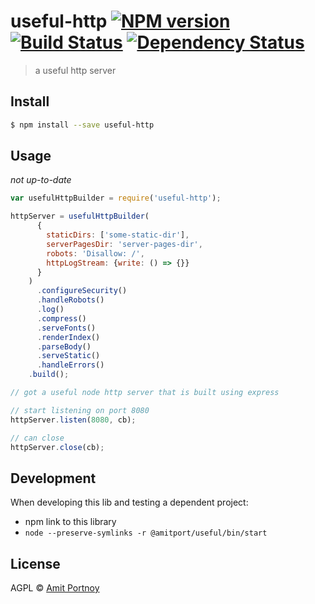 # useful-http [![NPM version][npm-image]][npm-url] [![Build Status][travis-image]][travis-url] [![Dependency Status][daviddm-image]][daviddm-url]
> a useful http server


## Install

```sh
$ npm install --save useful-http
```


## Usage

*not up-to-date*
```js
var usefulHttpBuilder = require('useful-http');

httpServer = usefulHttpBuilder(
      {
        staticDirs: ['some-static-dir'],
        serverPagesDir: 'server-pages-dir',
        robots: 'Disallow: /',
        httpLogStream: {write: () => {}}
      }
    )
      .configureSecurity()
      .handleRobots()
      .log()
      .compress()
      .serveFonts()
      .renderIndex()
      .parseBody()
      .serveStatic()
      .handleErrors()
    .build();

// got a useful node http server that is built using express

// start listening on port 8080
httpServer.listen(8080, cb);

// can close
httpServer.close(cb);
```

## Development

When developing this lib and testing a dependent project:
- npm link to this library
- `node --preserve-symlinks -r @amitport/useful/bin/start`

## License

AGPL © [Amit Portnoy](https://github.com/amitport)


[npm-image]: https://badge.fury.io/js/useful-http.svg
[npm-url]: https://npmjs.org/package/useful-http
[travis-image]: https://travis-ci.org/amitport/useful-http.svg?branch=master
[travis-url]: https://travis-ci.org/amitport/useful-http
[daviddm-image]: https://david-dm.org/amitport/useful-http.svg?theme=shields.io
[daviddm-url]: https://david-dm.org/amitport/useful-http
